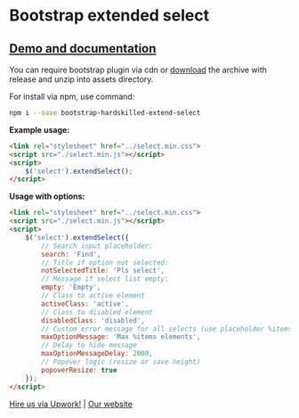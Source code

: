 # Bootstrap extended select

## [Demo and documentation](https://hardskilled.github.io/bootstrap-hardskilled-extend-select/docs/)

You can require bootstrap plugin via cdn or [download](https://github.com/hardskilled/bootstrap-hardskilled-extend-select/releases) the archive with release and unzip into assets directory.

For install via npm, use command:
```bash
npm i --save bootstrap-hardskilled-extend-select
```

**Example usage:**

```html
<link rel="stylesheet" href="../select.min.css">
<script src="./select.min.js"></script>
<script>
    $('select').extendSelect();
</script>
```

**Usage with options:**
```html
<link rel="stylesheet" href="../select.min.css">
<script src="./select.min.js"></script>
<script>
    $('select').extendSelect({
        // Search input placeholder:
        search: 'Find',
        // Title if option not selected:
        notSelectedTitle: 'Pls select',
        // Message if select list empty:
        empty: 'Empty',
        // Class to active element
        activeClass: 'active',
        // Class to disabled element
        disabledClass: 'disabled',
        // Custom error message for all selects (use placeholder %items)
        maxOptionMessage: 'Max %items elements',
        // Delay to hide message
        maxOptionMessageDelay: 2000,
        // Popover logic (resize or save height)
        popoverResize: true
    });
</script>
```

[Hire us via Upwork!](https://www.upwork.com/o/companies/_~01b5cde52d5f4ead84/) | [Our website](https://hardskilled.com)